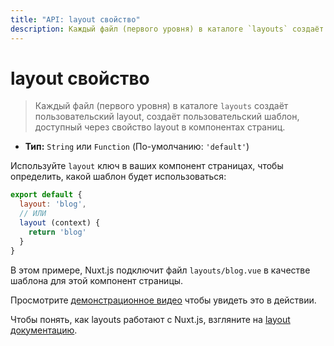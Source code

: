 ```yaml
---
title: "API: layout свойство"
description: Каждый файл (первого уровня) в каталоге `layouts` создаёт пользовательский layout, создаёт пользовательский шаблон, доступный через свойство layout в компонентах страниц.
---
```


# layout свойство

> Каждый файл (первого уровня) в каталоге `layouts` создаёт пользовательский layout, создаёт пользовательский шаблон, доступный через свойство layout в компонентах страниц.

- **Тип:** `String` или `Function` (По-умолчанию: `'default'`)

Используйте `layout` ключ в ваших компонент страницах, чтобы определить, какой шаблон будет использоваться: 

```js
export default {
  layout: 'blog',
  // ИЛИ
  layout (context) {
    return 'blog'
  }
}
```

В этом примере, Nuxt.js подключит файл `layouts/blog.vue` в качестве шаблона для этой компонент страницы.

Просмотрите [демонстрационное видео](https://www.youtube.com/watch?v=YOKnSTp7d38) чтобы увидеть это в действии.

Чтобы понять, как layouts работают с Nuxt.js, взгляните на [layout документацию](/guide/views#layouts).
